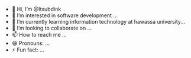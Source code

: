 - 👋 Hi, I’m @Itsubdink
- 👀 I’m interested in software development ...
- 🌱 I’m currently learning information technology at hawassa university...
- 💞️ I’m looking to collaborate on ...
- 📫 How to reach me ...
- 😄 Pronouns: ...
- ⚡ Fun fact: ...

<!---
Itsubdink/Itsubdink is a ✨ special ✨ repository because its `README.md` (this file) appears on your GitHub profile.
You can click the Preview link to take a look at your changes.
--->
